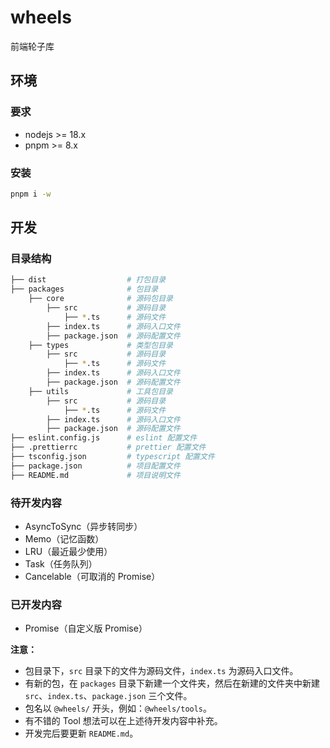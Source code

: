 # wheels

前端轮子库

## 环境

### 要求

- nodejs >= 18.x
- pnpm >= 8.x

### 安装

```bash
pnpm i -w
```

## 开发

### 目录结构

```bash
├── dist                  # 打包目录
├── packages              # 包目录
    ├── core              # 源码包目录
        ├── src           # 源码目录
            ├── *.ts      # 源码文件
        ├── index.ts      # 源码入口文件
        ├── package.json  # 源码配置文件
    ├── types             # 类型包目录
        ├── src           # 源码目录
            ├── *.ts      # 源码文件
        ├── index.ts      # 源码入口文件
        ├── package.json  # 源码配置文件
    ├── utils             # 工具包目录
        ├── src           # 源码目录
            ├── *.ts      # 源码文件
        ├── index.ts      # 源码入口文件
        ├── package.json  # 源码配置文件
├── eslint.config.js      # eslint 配置文件
├── .prettierrc           # prettier 配置文件
├── tsconfig.json         # typescript 配置文件
├── package.json          # 项目配置文件
├── README.md             # 项目说明文件
```

### 待开发内容
- AsyncToSync（异步转同步）
- Memo（记忆函数）
- LRU（最近最少使用）
- Task（任务队列）
- Cancelable（可取消的 Promise）

### 已开发内容
- Promise（自定义版 Promise）


**注意：**
- 包目录下，`src` 目录下的文件为源码文件，`index.ts` 为源码入口文件。
- 有新的包，在 `packages` 目录下新建一个文件夹，然后在新建的文件夹中新建 `src`、`index.ts`、`package.json` 三个文件。
- 包名以 `@wheels/` 开头，例如：`@wheels/tools`。
- 有不错的 Tool 想法可以在上述待开发内容中补充。
- 开发完后要更新 `README.md`。